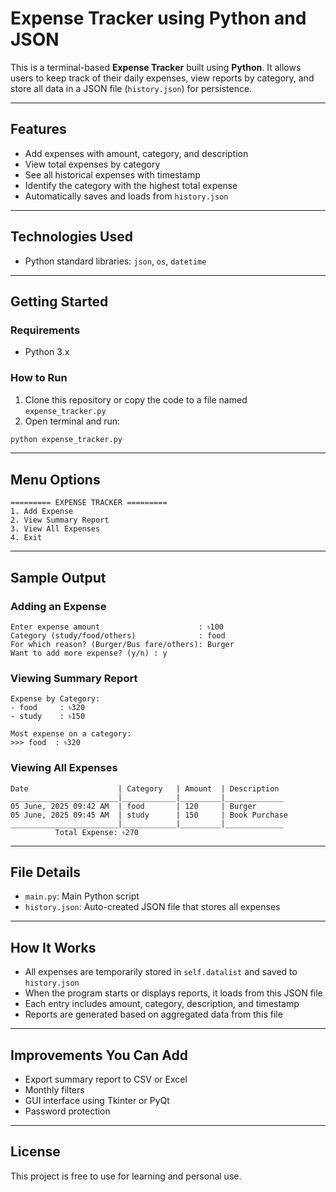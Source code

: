 # Expense Tracker using Python and JSON

This is a terminal-based **Expense Tracker** built using **Python**. It allows users to keep track of their daily expenses, view reports by category, and store all data in a JSON file (`history.json`) for persistence.

---

## Features

- Add expenses with amount, category, and description  
- View total expenses by category  
- See all historical expenses with timestamp  
- Identify the category with the highest total expense  
- Automatically saves and loads from `history.json`  

---

## Technologies Used

- Python standard libraries: `json`, `os`, `datetime`

---

## Getting Started

### Requirements

- Python 3.x

### How to Run

1. Clone this repository or copy the code to a file named `expense_tracker.py`
2. Open terminal and run:

```bash
python expense_tracker.py
```

---

## Menu Options

```
========= EXPENSE TRACKER =========
1. Add Expense
2. View Summary Report
3. View All Expenses
4. Exit
```

---

## Sample Output

### Adding an Expense

```
Enter expense amount                      : ৳100
Category (study/food/others)              : food
For which reason? (Burger/Bus fare/others): Burger
Want to add more expense? (y/n) : y
```

### Viewing Summary Report

```
Expense by Category:
- food     : ৳320
- study    : ৳150

Most expense on a category: 
>>> food  : ৳320
```

### Viewing All Expenses

```
Date                    | Category   | Amount  | Description
________________________|____________|_________|_____________
05 June, 2025 09:42 AM  | food       | 120     | Burger                        
05 June, 2025 09:45 AM  | study      | 150     | Book Purchase                 
________________________|____________|_________|_____________
          Total Expense: ৳270
```

---

## File Details

- `main.py`: Main Python script
- `history.json`: Auto-created JSON file that stores all expenses

---

## How It Works

- All expenses are temporarily stored in `self.datalist` and saved to `history.json`
- When the program starts or displays reports, it loads from this JSON file
- Each entry includes amount, category, description, and timestamp
- Reports are generated based on aggregated data from this file

---

## Improvements You Can Add

- Export summary report to CSV or Excel
- Monthly filters
- GUI interface using Tkinter or PyQt
- Password protection

---

## License

This project is free to use for learning and personal use.
